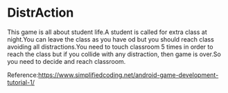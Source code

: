 # DistrAction 

This game is all about student life.A student is called for extra class at night.You can leave the class as you have od but you should reach class avoiding all distractions.You need to touch classroom 5 times in order to reach the class but if you collide with any distraction, then game is over.So you need to decide and reach classroom.

Reference:https://www.simplifiedcoding.net/android-game-development-tutorial-1/
